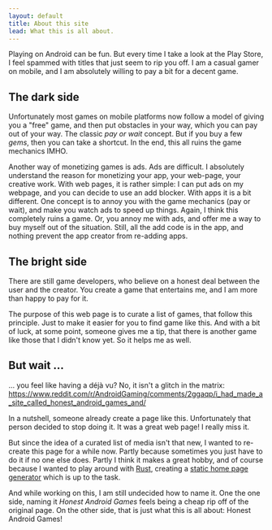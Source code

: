 ```yaml
---
layout: default
title: About this site
lead: What this is all about.
---
```


Playing on Android can be fun. But every time I take a look at the Play Store, I feel spammed with titles
that just seem to rip you off. I am a casual gamer on mobile, and I am absolutely willing to pay a bit
for a decent game.

## The dark side

Unfortunately most games on mobile platforms now follow a model of giving you a "free" game, and then put
obstacles in your way, which you can pay out of your way. The classic *pay or wait* concept. But if you buy a
few *gems*, then you can take a shortcut. In the end, this all ruins the game mechanics IMHO.

Another way of monetizing games is ads. Ads are difficult. I absolutely understand the reason for monetizing
your app, your web-page, your creative work. With web pages, it is rather simple: I can put ads on my webpage,
and you can decide to use an add blocker. With apps it is a bit different. One concept is to annoy you with
the game mechanics (pay or wait), and make you watch ads to speed up things. Again, I think this completely
ruins a game. Or, you annoy me with ads, and offer me a way to buy myself out of the situation. Still, all
the add code is in the app, and nothing prevent the app creator from re-adding apps.

## The bright side

There are still game developers, who believe on a honest deal between the user and the creator. You create a
game that entertains me, and I am more than happy to pay for it.

The purpose of this web page is to curate a list of games, that follow this principle. Just to make it easier
for you to find game like this. And with a bit of luck, at some point, someone gives me a tip, that there is
another game like those that I didn't know yet. So it helps me as well.

## But wait …

… you feel like having a déjà vu? No, it isn't a glitch in the matrix: https://www.reddit.com/r/AndroidGaming/comments/2ggaqp/i_had_made_a_site_called_honest_android_games_and/

In a nutshell, someone already create a page like this. Unfortunately that person decided to stop doing it. It was a great web page! I really miss it.

But since the idea of a curated list of media isn't that new, I wanted to re-create this page for a while now. Partly because sometimes you just have to do it if no one else does. Partly I think it makes a great hobby, and of course
because I wanted to play around with [Rust](https://www.rust-lang.org/), creating a
[static home page generator](https://github.com/ctron/hagen) which is up to the task.

And while working on this, I am still undecided how to name it. One the one side, naming it *Honest Android Games*
feels being a cheap rip off of the original page. On the other side, that is just what this is all about: Honest Android Games!
